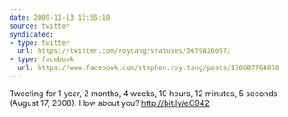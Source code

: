 ```yaml
---
date: 2009-11-13 13:55:10
source: twitter
syndicated:
- type: twitter
  url: https://twitter.com/roytang/statuses/5679826057/
- type: facebook
  url: https://www.facebook.com/stephen.roy.tang/posts/170687768870
---
```


Tweeting for 1 year, 2 months, 4 weeks, 10 hours, 12 minutes, 5 seconds (August 17, 2008). How about you? http://bit.ly/eC942